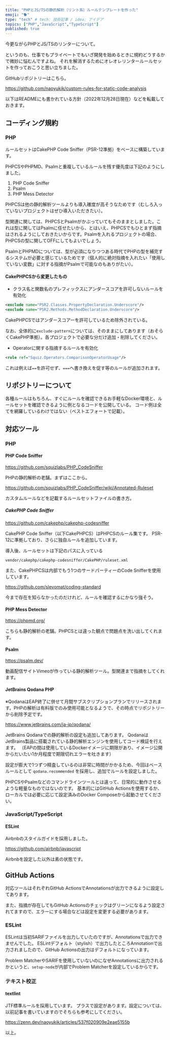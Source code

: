 ```yaml
---
title: "PHPとJS/TSの静的解析（リント系）ルールテンプレートを作った"
emoji: "🐕"
type: "tech" # tech: 技術記事 / idea: アイデア
topics: ["PHP","JavaScript","TypeScript"]
published: true
---
```

今更ながらPHPとJS/TSのリンターについて。

というのも、仕事でもプライベートでもいざ開発を始めるときに規約どうするかで微妙に悩むんですよね。
それを解消するためにオレオレリンタールールセットを作っておこうと思い立ちました。

GitHubリポジトリーはこちら。

https://github.com/naoyukik/custom-rules-for-static-code-analysis

以下はREADMEにも書かれている方針（2022年12月28日現在）などを転載しておきます。

## コーディング規約
### PHP
ルールセットはCakePHP Code Sniffer（PSR-12準拠）をベースに構築しています。


PHPCSやPHPMD、Psalmと重複しているルールを残す優先度は下記のようにしました。

1. PHP Code Sniffer
2. Psalm
3. PHP Mess Detector

PHPCSは他の静的解析ツールよりも導入確度が高そうなためです（むしろ入っていないプロジェクトはぜひ導入いただきたい）。

型関連に関しては、PHPCSとPsalmがかぶっていてもそのままとしました。これは型に関してはPsalmに任せたいから、とはいえ、PHPCSでもひとまず指摘はされるようにしておきたいからです。Psalmを入れるプロジェクトの場合、PHPCSの型に関してOFFにしてもよいでしょう。

PsalmとPHPMDについては、型が必須になりつつある時代でPHPの型を補完するシステムが必要と感じているためです（個人的に絶対指摘を入れたい「使用していない変数」に対する指摘がPsalmで可能なのもありがたい）。

#### CakePHPCSから変更したもの
- クラス名と関数名のプレフィックスにアンダースコアを許可しないルールを有効化
```xml
<exclude name="PSR2.Classes.PropertyDeclaration.Underscore"/>
<exclude name="PSR2.Methods.MethodDeclaration.Underscore"/>
```
CakePHPCSではアンダースコアーを許可しているため除外されている。

なお、全体的に`exclude-pattern`については、そのままにしてあります（おそらくCakePHP準拠）。各プロジェクトで必要な分だけ追加・削除してください。

- Operatorに関する指摘するルールを有効化
```xml
<rule ref="Squiz.Operators.ComparisonOperatorUsage"/>
```
これは例えば`==`を許可せず、`===`へ書き換えを促す等のルールが追加されます。

## リポジトリーについて
各種ルールはもちろん、すぐにルールを確認できるお手軽なDocker環境と、ルールセットを確認できるように例となるコードを公開している。
コード例は全てを網羅しているわけではない（ベストエフォートで記載）。

## 対応ツール
### PHP
#### PHP Code Sniffer
https://github.com/squizlabs/PHP_CodeSniffer

PHPの静的解析の老舗。まずはここから。

https://github.com/squizlabs/PHP_CodeSniffer/wiki/Annotated-Ruleset

カスタムルールなどを記載するルールセットファイルの書き方。

##### CakePHP Code Sniffer
https://github.com/cakephp/cakephp-codesniffer

CakePHP Code Sniffer（以下CakePHPCS）はPHPCSのルール集です。
PSR-12に準拠しており、さらに独自ルールを追加しています。

導入後、ルールセットは下記のパスに入っている
```
vendor/cakephp/cakephp-codesniffer/CakePHP/ruleset.xml
```

また、CakePHPCSは内部でもう1つのサードパーティーのCode Snifferを使用しています。

https://github.com/slevomat/coding-standard

今まで存在を知らなかったのだけれど、ルールを確認するにかなり強そう。

#### PHP Mess Detector
https://phpmd.org/

こちらも静的解析の老舗。PHPCSとは違った観点で問題点を洗い出してくれます。

#### Psalm
https://psalm.dev/

動画配信サイトVimeoが作っている静的解析ツール。型関連まで指摘をしてくれます。

#### JetBrains Qodana PHP
※QodanaはEAP終了に併せて月間サブスクリプションプランでリリースされます。PHPの解析は有料版でのみ使用可能となるようで、その時点でリポジトリーから削除予定です。

https://www.jetbrains.com/ja-jp/qodana/

JetBrains Qodanaでの静的解析の設定も追加してあります。
QodanaはJetBrains製品に搭載されている静的解析エンジンを使用してコード検証を行えます。
（EAPの間は使用しているDockerイメージに期限があり、イメージ公開からだいたい1か月程度で期限切れエラーを吐きます）

設定が膨大で1つずつ精査しているのは非常に時間がかかるため、今回はベースルールとして `qodana.recommended` を採用し、追加でルールを設定しました。

PHPCSやPsalmなどのコマンドラインツールとは違って、日常的に動作させるような軽量なものではないのです。
基本的にはGitHub Actionsを使用するか、ローカルでは必要に応じて設定済みのDocker Composeから起動させてください。

### JavaScript/TypeScript
#### ESLint
Airbnbのスタイルガイドを採用しました。

https://github.com/airbnb/javascript

Airbnbを設定した以外は素の状態です。

## GitHub Actions
対応ツールはそれぞれGitHub ActionsでAnnotationsが出力できるように設定してあります。

また、指摘が存在してもGitHub Actionsのチェックはグリーンになるよう設定されてますので、エラーにする場合などは設定を変更する必要があります。

### ESLint
ESLintは当初SARIFファイルを出力していたのですが、Annotationsで出力できませんでした。 ESLintデフォルト（stylish）で出力したところAnnotationで出力されましたので、GitHub Actionsの出力はデフォルトになっています。

Problem MatcherやSARIFを使用していないのになぜAnnotationsに出力されるかというと、`setup-node`が内部でProblem Matcherを設定しているからです。

### テキスト校正
#### textlint
JTF標準ルールを採用しています。
プラスで設定があります。設定については、以前記事を書いていますのでそちらも参考にしてください。

https://zenn.dev/naoyukik/articles/537f020909e2eae5155b


以上。
